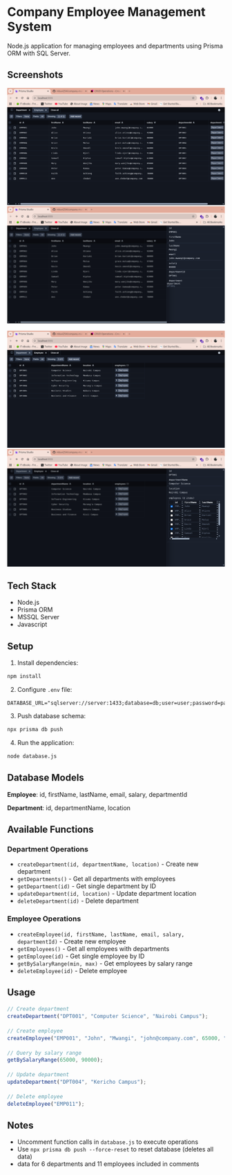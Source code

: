 # Company Employee Management System

Node.js application for managing employees and departments using Prisma ORM with SQL Server.

## Screenshots

<p align="center">
  <img src="./images/employees.png" alt="Employees" style="max-width:100%; height:auto;">
  <img src="./images/employee.png" alt="Employee" style="max-width:100%; height:auto;">
</p>

<p align="center">
  <img src="./images/departments.png" alt="Departments" style="max-width:100%; height:auto;">
  <img src="./images/department.png" alt="Department" style="max-width:100%; height:auto;">
</p>


## Tech Stack
- Node.js
- Prisma ORM 
- MSSQL Server
- Javascript


## Setup

1. Install dependencies:
```bash
npm install
```

2. Configure `.env` file:
```env
DATABASE_URL="sqlserver://server:1433;database=db;user=user;password=pass"
```

3. Push database schema:
```bash
npx prisma db push
```

4. Run the application:
```bash
node database.js
```

## Database Models

**Employee**: id, firstName, lastName, email, salary, departmentId  

**Department**: id, departmentName, location

## Available Functions

### Department Operations

- `createDepartment(id, departmentName, location)` - Create new department
- `getDepartments()` - Get all departments with employees
- `getDepartment(id)` - Get single department by ID
- `updateDepartment(id, location)` - Update department location
- `deleteDepartment(id)` - Delete department

### Employee Operations

- `createEmployee(id, firstName, lastName, email, salary, departmentId)` - Create new employee
- `getEmployees()` - Get all employees with departments
- `getEmployee(id)` - Get single employee by ID
- `getBySalaryRange(min, max)` - Get employees by salary range
- `deleteEmployee(id)` - Delete employee

## Usage

```javascript
// Create department
createDepartment("DPT001", "Computer Science", "Nairobi Campus");

// Create employee
createEmployee("EMP001", "John", "Mwangi", "john@company.com", 65000, "DPT001");

// Query by salary range
getBySalaryRange(65000, 90000);

// Update department
updateDepartment("DPT004", "Kericho Campus");

// Delete employee
deleteEmployee("EMP011");
```

## Notes

- Uncomment  function calls in `database.js` to execute operations
- Use `npx prisma db push --force-reset` to reset database (deletes all data)
- data for 6 departments and 11 employees included in comments

